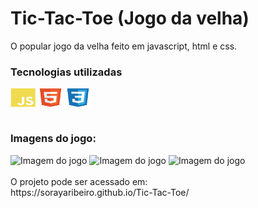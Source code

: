 <h1>Tic-Tac-Toe (Jogo da velha)</h1> 

O popular jogo da velha feito em javascript, html e css.
<br>
<h3>Tecnologias utilizadas</h3>
<div style="display: inline_block">
  <img align="center" alt="Js" height="30" width="40" src="https://raw.githubusercontent.com/devicons/devicon/master/icons/javascript/javascript-plain.svg">
  <img align="center" alt="HTML" height="30" width="40" src="https://raw.githubusercontent.com/devicons/devicon/master/icons/html5/html5-original.svg">
  <img align="center" alt="CSS" height="30" width="40" src="https://raw.githubusercontent.com/devicons/devicon/master/icons/css3/css3-original.svg">
  
</div>

<br>
<h3>Imagens do jogo:</h3>
<div>
<img alt="Imagem do jogo" width="300px" src="https://i.imgur.com/Tpo6AIa.png" >
<img alt="Imagem do jogo" width="300px" src="https://i.imgur.com/u9zTIcr.png" >
<img alt="Imagem do jogo" width="300px" src="https://i.imgur.com/6kjVfct.png" >
</div>
 <br>
 O projeto pode ser acessado em:<br>
 https://sorayaribeiro.github.io/Tic-Tac-Toe/
